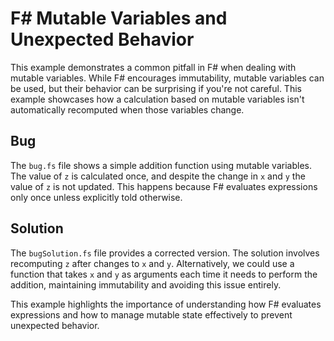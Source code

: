 # F# Mutable Variables and Unexpected Behavior

This example demonstrates a common pitfall in F# when dealing with mutable variables.  While F# encourages immutability, mutable variables can be used, but their behavior can be surprising if you're not careful.  This example showcases how a calculation based on mutable variables isn't automatically recomputed when those variables change.

## Bug

The `bug.fs` file shows a simple addition function using mutable variables.  The value of `z` is calculated once, and despite the change in `x` and `y` the value of `z` is not updated. This happens because F# evaluates expressions only once unless explicitly told otherwise.

## Solution

The `bugSolution.fs` file provides a corrected version. The solution involves recomputing `z` after changes to `x` and `y`.  Alternatively, we could use a function that takes `x` and `y` as arguments each time it needs to perform the addition, maintaining immutability and avoiding this issue entirely.

This example highlights the importance of understanding how F# evaluates expressions and how to manage mutable state effectively to prevent unexpected behavior.